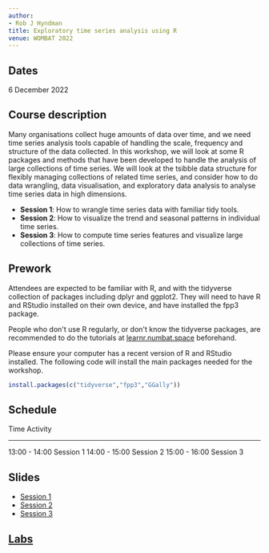 ```yaml
---
author:
- Rob J Hyndman
title: Exploratory time series analysis using R
venue: WOMBAT 2022
---
```


## Dates

6 December 2022

## Course description

Many organisations collect huge amounts of data over time, and we need
time series analysis tools capable of handling the scale, frequency and
structure of the data collected. In this workshop, we will look at some
R packages and methods that have been developed to handle the analysis
of large collections of time series. We will look at the tsibble data
structure for flexibly managing collections of related time series, and
consider how to do data wrangling, data visualisation, and exploratory
data analysis to analyse time series data in high dimensions.

-   **Session 1**: How to wrangle time series data with familiar tidy
    tools.
-   **Session 2**: How to visualize the trend and seasonal patterns in
    individual time series.
-   **Session 3**: How to compute time series features and visualize
    large collections of time series.

## Prework

Attendees are expected to be familiar with R, and with the tidyverse
collection of packages including dplyr and ggplot2. They will need to
have R and RStudio installed on their own device, and have installed the
fpp3 package.

People who don't use R regularly, or don't know the tidyverse packages,
are recommended to do the tutorials at
[learnr.numbat.space](http://learnr.numbat.space) beforehand.

Please ensure your computer has a recent version of R and RStudio
installed. The following code will install the main packages needed for
the workshop.

``` r
install.packages(c("tidyverse","fpp3","GGally"))
```

## Schedule

  Time            Activity
  --------------- -----------
  13:00 - 14:00   Session 1
  14:00 - 15:00   Session 2
  15:00 - 16:00   Session 3

## Slides

-   [Session
    1](https://github.com/robjhyndman/forecasting_workshop/raw/main/session1.pdf)
-   [Session
    2](https://github.com/robjhyndman/forecasting_workshop/raw/main/session2.pdf)
-   [Session
    3](https://github.com/robjhyndman/forecasting_workshop/raw/main/session3.pdf)

## [Labs](https://github.com/robjhyndman/time_series_workshop/blob/main/Labs.md)
